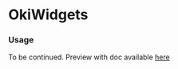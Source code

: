 OkiWidgets
===========

### Usage

To be continued. Preview with doc available [here](http://okinet.no-ip.org/oki-widgets)
